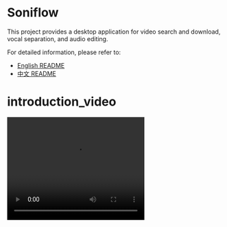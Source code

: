 # Soniflow

This project provides a desktop application for video search and download, vocal separation, and audio editing.

For detailed information, please refer to:
*   [English README](README_en.md)
*   [中文 README](README_zh.md)

# introduction_video #

<video width="320" height="240" controls>
<source src="https://www.bilibili.com/video/BV1Jfu8zoEUk/?vd_source=3b6e9d5090caeed07f2e257285de8091" type="video/mp4">
</video>
